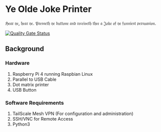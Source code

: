 
# Ye Olde Joke Printer
 ℌ𝔢𝔞𝔯 𝔶𝔢, 𝔥𝔢𝔞𝔯 𝔶𝔢. 𝔓𝔯𝔢𝔰𝔰𝔢𝔱𝔥 𝔶𝔢 𝔟𝔲𝔱𝔱𝔬𝔫𝔢 𝔞𝔫𝔡 𝔯𝔢𝔠𝔢𝔦𝔳𝔢𝔱𝔥 𝔱𝔥𝔢𝔢 𝔞 𝔍𝔬𝔨𝔢 𝔬𝔣 𝔶𝔢 𝔣𝔲𝔫𝔫𝔦𝔢𝔰𝔱 𝔭𝔢𝔯𝔰𝔲𝔞𝔰𝔦𝔬𝔫.

[![Quality Gate Status](https://sonarcloud.io/api/project_badges/measure?project=Defilan_yeoldeprinter&metric=alert_status)](https://sonarcloud.io/dashboard?id=Defilan_yeoldeprinter)
## Background

### Hardware

1. Raspberry Pi 4 running Raspbian Linux 
2. Parallel to USB Cable
3. Dot matrix printer
4. USB Button

### Software Requirements

1. TailScale Mesh VPN (For configuration and administration)
2. SSH/VNC for Remote Access
3. Python3 

